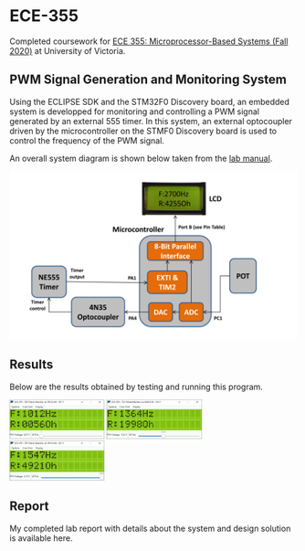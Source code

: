 # ECE-355

Completed coursework for [ECE 355: Microprocessor-Based Systems (Fall 2020)](https://www.ece.uvic.ca/~ece355/lab/ "UVic Course Page") at University of Victoria.

## PWM Signal Generation and Monitoring System

Using the ECLIPSE SDK and the STM32F0 Discovery board, an embedded system is developped for monitoring and controlling a PWM signal generated by an external 555 timer. In this system, an external optocoupler driven by the microcontroller on the STMF0 Discovery board is used to control the frequency of the PWM signal.

An overall system diagram is shown below taken from the [lab manual](https://www.ece.uvic.ca/~ece355/lab/ECE355-LabManual-2020.pdf).

<img src="https://raw.githubusercontent.com/kutaycinar/ECE-355/main/docs/system.png">

## Results

Below are the results obtained by testing and running this program.

<img src="https://raw.githubusercontent.com/kutaycinar/ECE-355/main/docs/result_0.png" width="33%"> <img src="https://raw.githubusercontent.com/kutaycinar/ECE-355/main/docs/result_2045.png" width="33%"> <img src="https://raw.githubusercontent.com/kutaycinar/ECE-355/main/docs/result_5000.png" width="33%">

## Report

My completed lab report with details about the system and design solution is available here.

